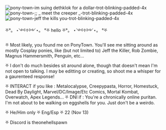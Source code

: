 ![pony-town-im suing dethklok for a dollar-trot-blinking-padded-4x](https://github.com/user-attachments/assets/a22e03d1-77cc-4d05-9fc7-b5ffe717fdc9) ![pony-town-;; _ meet the creeper _-trot-blinking-padded-4x](https://github.com/user-attachments/assets/17eb445b-e563-41ec-9841-45689a04022f) ![pony-town-jeff the kills you-trot-blinking-padded-4x](https://github.com/user-attachments/assets/ed98eb80-f024-4bc7-ba5b-512d48c9c773)

⛧°。 ⋆༺♱༻⋆。 °⛧ hello ⛧°。 ⋆༺♱༻⋆。 °⛧

⛧ Most likely, you found me on PonyTown. You'll see me sitting around as mostly Cosplay ponies, like (but not limited to) Jeff the Killer, Rob Zombie, Magnus Hammersmith, Penguin, etc...

⛧ I don't do much besides sit around alone, though that doesn't mean I'm not open to talking. I may be editting or creating, so shoot me a whisper for a gaurenteed response!

⛧ INTERACT if you like : Metalocalypse, Creepypasta, Horror, Homestuck, Dead By Daylight, Marvel/DC/Image/Etc Comics, Mortal Kombat, Overwatch, Apex Legends...
⛧ DNI if : You're a chronically online puritan. I'm not about to be walking on eggshells for you. Just don't be a weirdo.

⛧ He/Him only
⛧ Eng/Esp
⛧ 22 (Nov 13)

⛧ Discord is theonehellspawn
